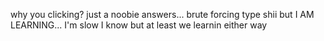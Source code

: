 why you clicking?
just a noobie answers... brute forcing type shii but I AM LEARNING... I'm slow I know but at least we learnin either way
